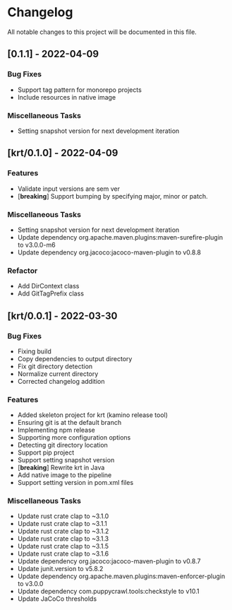 # Changelog

All notable changes to this project will be documented in this file.

## [0.1.1] - 2022-04-09

### Bug Fixes

- Support tag pattern for monorepo projects
- Include resources in native image

### Miscellaneous Tasks

- Setting snapshot version for next development iteration

## [krt/0.1.0] - 2022-04-09

### Features

- Validate input versions are sem ver
- [**breaking**] Support bumping by specifying major, minor or patch.

### Miscellaneous Tasks

- Setting snapshot version for next development iteration
- Update dependency org.apache.maven.plugins:maven-surefire-plugin to v3.0.0-m6
- Update dependency org.jacoco:jacoco-maven-plugin to v0.8.8

### Refactor

- Add DirContext class
- Add GitTagPrefix class

## [krt/0.0.1] - 2022-03-30

### Bug Fixes

- Fixing build
- Copy dependencies to output directory
- Fix git directory detection
- Normalize current directory
- Corrected changelog addition

### Features

- Added skeleton project for krt (kamino release tool)
- Ensuring git is at the default branch
- Implementing npm release
- Supporting more configuration options
- Detecting git directory location
- Support pip project
- Support setting snapshot version
- [**breaking**] Rewrite krt in Java
- Add native image to the pipeline
- Support setting version in pom.xml files

### Miscellaneous Tasks

- Update rust crate clap to ~3.1.0
- Update rust crate clap to ~3.1.1
- Update rust crate clap to ~3.1.2
- Update rust crate clap to ~3.1.3
- Update rust crate clap to ~3.1.5
- Update rust crate clap to ~3.1.6
- Update dependency org.jacoco:jacoco-maven-plugin to v0.8.7
- Update junit.version to v5.8.2
- Update dependency org.apache.maven.plugins:maven-enforcer-plugin to v3.0.0
- Update dependency com.puppycrawl.tools:checkstyle to v10.1
- Update JaCoCo thresholds

<!-- generated by git-cliff -->

